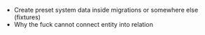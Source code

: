 - Create preset system data inside migrations or somewhere else (fixtures)
- Why the fuck cannot connect entity into relation
